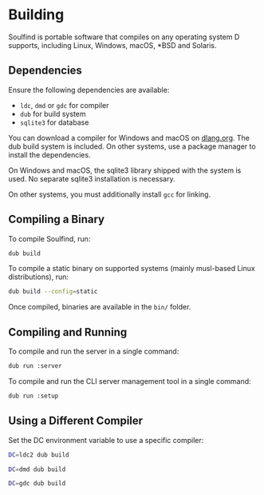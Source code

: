 <!--
  SPDX-FileCopyrightText: 2024-2025 Soulfind Contributors
  SPDX-FileCopyrightText: 2005 SeeSchloss <seeschloss@seeschloss.org>
  SPDX-License-Identifier: GPL-3.0-or-later
-->

# Building

Soulfind is portable software that compiles on any operating system D supports,
including Linux, Windows, macOS, *BSD and Solaris.


## Dependencies

Ensure the following dependencies are available:
 - `ldc`, `dmd` or `gdc` for compiler
 - `dub` for build system
 - `sqlite3` for database

You can download a compiler for Windows and macOS on [dlang.org](https://dlang.org/download.html).
The dub build system is included. On other systems, use a package manager to
install the dependencies.

On Windows and macOS, the sqlite3 library shipped with the system is used. No
separate sqlite3 installation is necessary.

On other systems, you must additionally install `gcc` for linking.


## Compiling a Binary

To compile Soulfind, run:

```sh
dub build
```

To compile a static binary on supported systems (mainly musl-based Linux
distributions), run:

```sh
dub build --config=static
```

Once compiled, binaries are available in the `bin/` folder.


## Compiling and Running

To compile and run the server in a single command:

```sh
dub run :server
```

To compile and run the CLI server management tool in a single command:

```sh
dub run :setup
```


## Using a Different Compiler

Set the DC environment variable to use a specific compiler:

```sh
DC=ldc2 dub build
```

```sh
DC=dmd dub build
```

```sh
DC=gdc dub build
```
